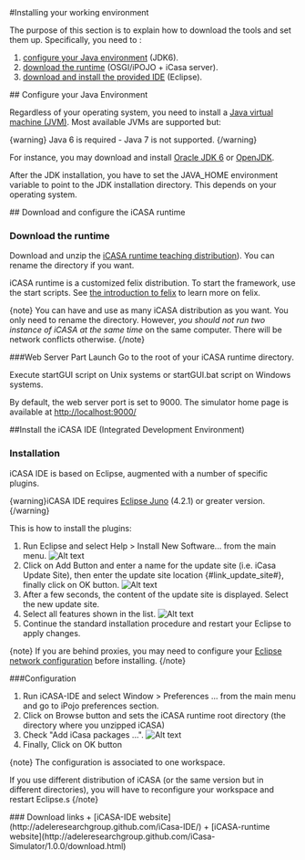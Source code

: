 

<article  markdown="1">


<section  markdown="1">
#Installing your working environment

The purpose of this section is to explain how to download the tools and set them up. 
Specifically, you need to :

1. [configure your Java environment](/article/general/download#java) (JDK6).
2. [download the runtime](/article/general/download#runtime) (OSGI/iPOJO + iCasa server).
3. [download and install the provided IDE](/article/general/download#ide) (Eclipse).

</section>

<section id = "java"  markdown="1">
## Configure your Java Environment

Regardless of your operating system, you need to install a [Java virtual machine (JVM)](http://en.wikipedia.org/wiki/Java_virtual_machine). Most available JVMs are supported but:

{warning}
Java 6 is required - Java 7 is not supported.
{/warning}

For instance, you may download and install [Oracle JDK 6](http://www.oracle.com/technetwork/java/javase/downloads/index.html) or [OpenJDK](http://openjdk.java.net/).

After the JDK installation, you have to set the JAVA_HOME environment variable to point to the JDK installation directory. This depends on your operating system. 

</section>

</section>

<section id="runtime"  markdown="1"/>
## Download and configure the iCASA runtime


### Download the runtime

Download and unzip the [iCASA runtime teaching distribution](http://adeleresearchgroup.github.com/iCasa-Simulator/1.0.0/download.html)). You can rename the directory if you want.

iCASA runtime is a customized felix distribution. To start the framework, use the start scripts. See [the introduction to felix](/article/for-beginners/intro-felix) to learn more on felix.

{note}
You can have and use as many iCASA distribution as you want. You only need to rename the directory.
However, *you should not run two instance of iCASA at the same time* on the same computer. There will be network conflicts otherwise.
{/note}

###Web Server Part Launch
Go to the root of your iCASA runtime directory.

Execute startGUI script on Unix systems or startGUI.bat script on Windows systems.

By default, the web server port is set to 9000. The simulator home page is available at <http://localhost:9000/>


</section>

<section id="ide"  markdown="1"/>
##Install the iCASA IDE (Integrated Development Environment)

### Installation
iCASA IDE is based on Eclipse, augmented with a number of specific plugins. 

{warning}iCASA IDE requires [Eclipse Juno](http://www.eclipse.org/downloads/) (4.2.1) or greater version.{/warning}

This is how to install the plugins:

1. Run Eclipse and select Help > Install New Software... from the main menu.
![Alt text](img/downloads/download-ide1.png)
2. Click on Add Button and enter a name for the update site (i.e. iCasa Update Site), then enter the update site location {#link_update_site#}, finally click on OK button.
![Alt text](img/downloads/download-ide2.png)
3. After a few seconds, the content of the update site is displayed. Select the new update site.
4. Select all features shown in the list.
![Alt text](img/downloads/download-ide3.png)
5. Continue the standard installation procedure and restart your Eclipse to apply changes.

{note}
If you are behind proxies, you may need to configure your [Eclipse network configuration](http://help.eclipse.org/juno/index.jsp?topic=%2Forg.eclipse.platform.doc.user%2Freference%2Fref-net-preferences.htm) before installing.
{/note}

###Configuration

1. Run iCASA-IDE and select Window > Preferences ... from the main menu and go to iPojo preferences section.
2. Click on Browse button and sets the iCASA runtime root directory (the directory where you unzipped iCASA)
3. Check "Add iCasa packages ...".
![Alt text](img/downloads/download-icasa1.png)
4. Finally, Click on OK button

{note}
The configuration is associated to one workspace. 

If you use different distribution of iCASA (or the same version but in different directories), you will have to reconfigure your workspace and restart Eclipse.s
{/note}

</section>

</article>

<aside  markdown="1">
### Download links
+ [iCASA-IDE website](http://adeleresearchgroup.github.com/iCasa-IDE/)
+ [iCASA-runtime website](http://adeleresearchgroup.github.com/iCasa-Simulator/1.0.0/download.html)
</aside>
